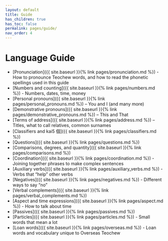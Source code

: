 ```yaml
---
layout: default
title: Guide
has_children: true
has_toc: false
permalink: pages/guide/
nav_order: 4
---
```


Language Guide
==============

 * [Pronunciation]({{ site.baseurl }}{% link pages/pronunciation.md %}) - How to pronounce Teochew words, and
   how to read the phonetic spellings used in this guide
 * [Numbers and counting]({{ site.baseurl }}{% link pages/numbers.md %}) - Numbers, dates, time, money
 * [Personal pronouns]({{ site.baseurl }}{% link pages/personal_pronouns.md %}) – You and I (and many more)
 * [Demonstrative pronouns]({{ site.baseurl }}{% link pages/demonstrative_pronouns.md %}) – This and That
 * [Terms of address]({{ site.baseurl }}{% link pages/address.md %}) – Titles, what to call relatives, common surnames
 * [Classifiers and kai5 個]({{ site.baseurl }}{% link pages/classifiers.md %})
 * [Questions]({{ site.baseurl }}{% link pages/questions.md %})
 * [Comparisons, degrees, and quantity]({{ site.baseurl }}{% link pages/comparisons.md %})
 * [Coordination]({{ site.baseurl }}{% link pages/coordination.md %}) - Joining together phrases to make
   complex sentences
 * [Auxiliary verbs]({{ site.baseurl }}{% link pages/auxiliary_verbs.md %}) - Verbs that “help” other verbs
 * [Negatives]({{ site.baseurl }}{% link pages/negatives.md %}) - Different ways to say “no”
 * [Verbal complements]({{ site.baseurl }}{% link pages/verbal_complements.md %})
 * [Aspect and time expressions]({{ site.baseurl }}{% link pages/aspect.md %}) - How to talk about time
 * [Passives]({{ site.baseurl }}{% link pages/passives.md %})
 * [Particles]({{ site.baseurl }}{% link pages/particles.md %}) - Small words that mean a lot
 * [Loan words]({{ site.baseurl }}{% link pages/overseas.md %}) - Loan words and vocabulary unique to
   Overseas Teochew
